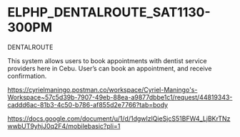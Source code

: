 # ELPHP_DENTALROUTE_SAT1130-300PM

DENTALROUTE

This system allows users to book appointments with dentist service providers here in Cebu. User’s can book an appointment, and receive confirmation.

https://cyrielmaningo.postman.co/workspace/Cyriel-Maningo's-Workspace~57c5d39b-7907-49eb-88ea-a9877dbbe1c1/request/44819343-caddd6ac-81b3-4c50-b786-af855d2e7766?tab=body

https://docs.google.com/document/u/1/d/1dgwIzlQieSjcS51BFW4_LjBKrTNzwwbUT9yhjJ0q2F4/mobilebasic?pli=1

